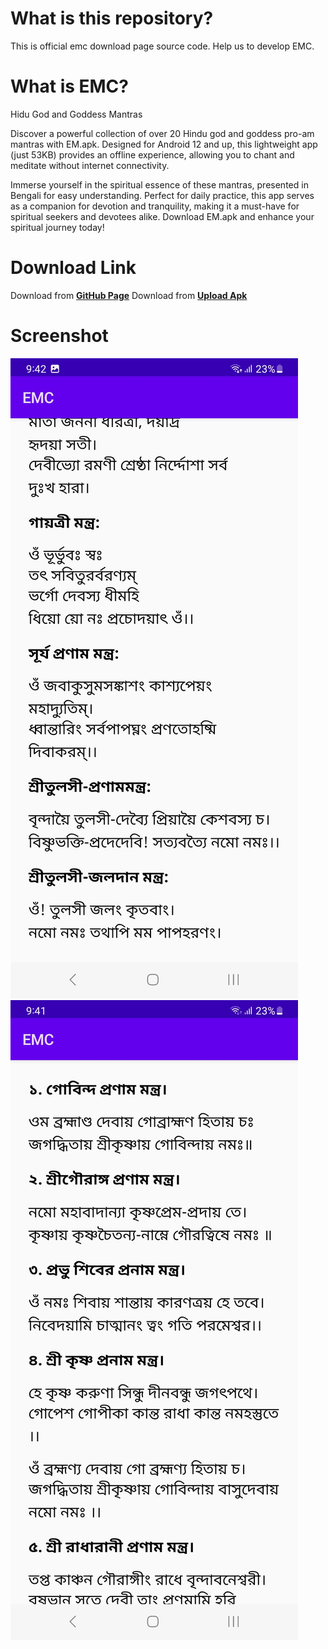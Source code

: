 # What is this  repository?
This is official emc download page source code.
Help us to develop EMC.
# What is EMC?
Hidu God and Goddess Mantras

Discover a powerful collection of over 20 Hindu god and goddess pro-am mantras with EM.apk. Designed for Android 12 and up, this lightweight app (just 53KB) provides an offline experience, allowing you to chant and meditate without internet connectivity.

Immerse yourself in the spiritual essence of these mantras, presented in Bengali for easy understanding. Perfect for daily practice, this app serves as a companion for devotion and tranquility, making it a must-have for spiritual seekers and devotees alike. Download EM.apk and enhance your spiritual journey today!


# Download Link
Download from **[GitHub Page](emc.apk)**
Download from **[Upload Apk](https://www.upload-apk.com/hQsBBel9nPb2q7p)**
# Screenshot
![Screenshot1](1.jpg)
![Screenshot2](2.jpg)
